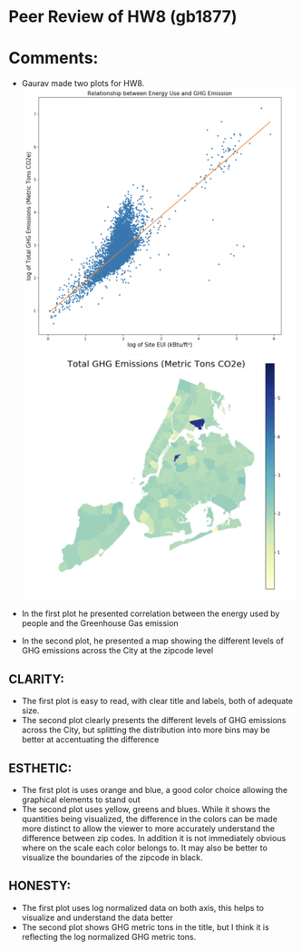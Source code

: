 # Peer Review of HW8 (gb1877)

# Comments: 
- Gaurav made two plots for HW8. 
![alt text](https://github.com/rxl204/PUI2017_rxl204/blob/master/HW9_rxl204/gb1877_plot1.png)
![alt text](https://github.com/rxl204/PUI2017_rxl204/blob/master/HW9_rxl204/gb1877_plot2.png)

- In the first plot he presented correlation between the energy used by people and the Greenhouse Gas emission
- In the second plot, he presented a map showing the different levels of GHG emissions across the City at the zipcode level

## CLARITY:
- The first plot is easy to read, with clear title and labels, both of adequate size. 
- The second plot clearly presents the different levels of GHG emissions across the City, but splitting the distribution into more bins may be better at accentuating the difference

## ESTHETIC:
- The first plot is uses orange and blue, a good color choice allowing the graphical elements to stand out
- The second plot uses yellow, greens and blues. While it shows the quantities being visualized, the difference in the colors can be made more distinct to allow the viewer to more accurately understand the difference between zip codes. In addition it is not immediately obvious where on the scale each color belongs to. It may also be better to visualize the boundaries of the zipcode in black. 

## HONESTY:
- The first plot uses log normalized data on both axis, this helps to visualize and understand the data better 
- The second plot shows GHG metric tons in the title, but I think it is reflecting the log normalized GHG metric tons. 
